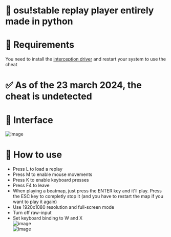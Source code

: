 # 🤖 osu!stable replay player entirely made in python
# 🔧 Requirements
You need to install the [interception driver](https://github.com/oblitum/Interception/releases/download/v1.0.1/Interception.zip) and restart your system to use the cheat
# ✅ As of the 23 march 2024, the cheat is undetected
# 📄 Interface 
![image](https://github.com/Maous-B/osu-replay-player/assets/79797065/9d46e027-0820-440e-af78-4ff398b7631d)

# 📝 How to use 

- Press L to load a replay
- Press M to enable mouse movements
- Press K to enable keyboard presses
- Press F4 to leave
- When playing a beatmap, just press the ENTER key and it'll play. Press the ESC key to completly stop it (and you have to restart the map if you want to play it again)
- Use 1920x1080 resolution and full-screen mode
- Turn off raw-input
- Set keyboard binding to W and X
\
![image](https://github.com/Maous-B/osu-replay-player/assets/79797065/59608662-e8ae-4c1a-9055-28d721a9fc79)
\
![image](https://github.com/Maous-B/osu-replay-player/assets/79797065/da2f52fb-1304-4769-beb8-7c2afaf61ec9)
